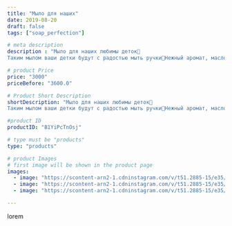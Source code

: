 ```yaml
---
title: "Мыло для наших"
date: 2019-08-20
draft: false
tags: ["soap_perfection"]

# meta description
description : "Мыло для наших любимы деток🥰
Таким мылом ваши детки будут с радостью мыть ручки🙌Нежный аромат, масло зародышей пшеницы, и ничего лишнего👍"

# product Price
price: "3000"
priceBefore: "3600.0"

# Product Short Description
shortDescription: "Мыло для наших любимы деток🥰
Таким мылом ваши детки будут с радостью мыть ручки🙌Нежный аромат, масло зародышей пшеницы, и ничего лишнего👍"

#product ID
productID: "B1YiPcTnOsj"

# type must be "products"
type: "products"

# product Images
# first image will be shown in the product page
images:
  - image: "https://scontent-arn2-1.cdninstagram.com/v/t51.2885-15/e35/69160099_666437963822511_5651751583306217554_n.jpg?se=7&tp=1&_nc_ht=scontent-arn2-1.cdninstagram.com&_nc_cat=103&_nc_ohc=xbI6ctL_9O0AX9as_Wm&oh=cb960169e27af66c3abbbd2c50d3ba3a&oe=606C8EA9&ig_cache_key=MjExNDU5MDYxNjc5ODA5NDM0Ng%3D%3D.2"
  - image: "https://scontent-arn2-1.cdninstagram.com/v/t51.2885-15/e35/67521351_1224054534443296_4929683821079826681_n.jpg?se=7&tp=1&_nc_ht=scontent-arn2-1.cdninstagram.com&_nc_cat=104&_nc_ohc=O7YY5-FoIykAX-5HoGV&oh=6edccb91b1a4cab9ef83342d0dcdb252&oe=606C448F&ig_cache_key=MjExNDU5MDYxNjgwNjQ4MTA3OQ%3D%3D.2"
  - image: "https://scontent-arn2-1.cdninstagram.com/v/t51.2885-15/e35/67169558_360295358195977_1550554901358301587_n.jpg?se=7&tp=1&_nc_ht=scontent-arn2-1.cdninstagram.com&_nc_cat=101&_nc_ohc=cX7FlrcJtOIAX9EWmek&oh=2df63896fcb6ea4a7396d5e139417065&oe=6069D6A2&ig_cache_key=MjExNDU5MDYxNjc4MTEyOTExNQ%3D%3D.2"

---
```

lorem
